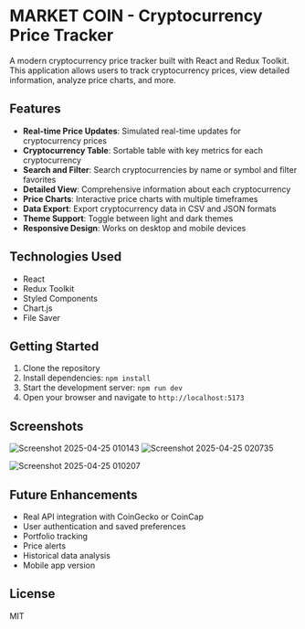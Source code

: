# MARKET COIN - Cryptocurrency Price Tracker

A modern cryptocurrency price tracker built with React and Redux Toolkit. This application allows users to track cryptocurrency prices, view detailed information, analyze price charts, and more.

## Features

- **Real-time Price Updates**: Simulated real-time updates for cryptocurrency prices
- **Cryptocurrency Table**: Sortable table with key metrics for each cryptocurrency
- **Search and Filter**: Search cryptocurrencies by name or symbol and filter favorites
- **Detailed View**: Comprehensive information about each cryptocurrency
- **Price Charts**: Interactive price charts with multiple timeframes
- **Data Export**: Export cryptocurrency data in CSV and JSON formats
- **Theme Support**: Toggle between light and dark themes
- **Responsive Design**: Works on desktop and mobile devices

## Technologies Used

- React
- Redux Toolkit
- Styled Components
- Chart.js
- File Saver

## Getting Started

1. Clone the repository
2. Install dependencies: `npm install`
3. Start the development server: `npm run dev`
4. Open your browser and navigate to `http://localhost:5173`

## Screenshots

![Screenshot 2025-04-25 010143](https://github.com/user-attachments/assets/58c8e4f9-339e-4be6-baf8-7be70aadb125)
![Screenshot 2025-04-25 020735](https://github.com/user-attachments/assets/5a9806fb-ba21-493f-a3db-be959371b938)

![Screenshot 2025-04-25 010207](https://github.com/user-attachments/assets/d10616ae-3520-4a64-92f5-f438a3bca1fc)

## Future Enhancements

- Real API integration with CoinGecko or CoinCap
- User authentication and saved preferences
- Portfolio tracking
- Price alerts
- Historical data analysis
- Mobile app version

## License

MIT
